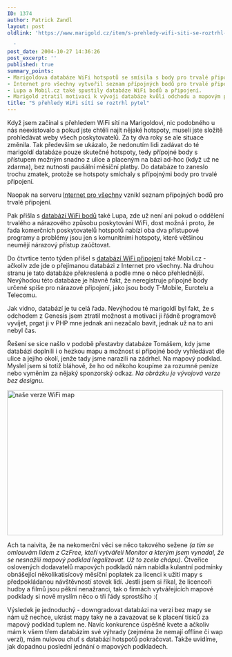```yaml
---
ID: 1374
author: Patrick Zandl
layout: post
oldlink: 'https://www.marigold.cz/item/s-prehledy-wifi-siti-se-roztrhl-pytel

  '
post_date: 2004-10-27 14:36:26
post_excerpt: ''
published: true
summary_points:
- Marigoldova databáze WiFi hotspotů se smísila s body pro trvalé připojení.
- Internet pro všechny vytvořil seznam přípojných bodů pro trvalé připojení.
- Lupa a Mobil.cz také spustily databáze WiFi bodů a připojení.
- Marigold ztratil motivaci k vývoji databáze kvůli odchodu a mapovým podkladům.
title: "S přehledy WiFi sítí se roztrhl pytel"
---
```


<p>
Když jsem začínal s přehledem WiFi sítí na Marigoldovi, nic podobného u nás neexistovalo a pokud jste chtěli najít nějaké hotspoty, museli jste složitě prohledávat weby všech poskytovatelů. Za ty dva roky se ale situace změnila. Tak především se ukázalo, že nedonutím lidi zadávat do té marigoldí databáze pouze skutečné hotspoty, tedy přípojné body s přístupem možným snadno z ulice a placeným na bázi ad-hoc (když už ne zdarma), bez nutnosti paušální měsíční platby. Do databáze to zaneslo trochu zmatek, protože se hotspoty smíchaly s přípojnými body pro trvalé připojení. </p>

<p>
Naopak na serveru <a href="http://www.internetprovsechny.cz/">Internet pro všechny</a> vznikl seznam přípojných bodů pro trvalé připojení. </p>

<p>
Pak přišla s <a href="http://wifi.lupa.cz">databází WiFi bodů</a> také Lupa, zde už není ani pokud o oddělení trvalého a nárazového způsobu poskytování WiFi, dost možná i proto, že řada komerčních poskytovatelů hotspotů nabízí oba dva přístupové programy a problémy jsou jen s komunitními hotspoty, které většinou neumějí nárazový přístup zaúčtovat. </p>

<p>
Do čtvrtice tento týden přišel s <a href="http://mobil.idnes.cz/mobilni_komunikace/wifi/mapawifi/">databází WiFi připojení</a> také Mobil.cz - ačkoliv zde jde o přejímanou databázi z Internet pro všechny. Na druhou stranu je tato databáze překreslená a podle mne o něco přehlednější. Nevýhodou této databáze je hlavně fakt, že neregistruje přípojné body určené spíše pro nárazové připojení, jako jsou body T-Mobile, Eurotelu a Telecomu. </p>

<p>
Jak vidno, databází je tu celá řada. Nevýhodou té marigoldí byl fakt, že s odchodem z Genesis jsem ztratil možnost a motivaci ji řádně programově vyvíjet, prgat ji v PHP mne jednak ani nezačalo bavit, jednak už na to ani nebyl čas. </p>

<p>
Řešení se sice našlo v podobě přestavby databáze Tomášem, kdy jsme databázi doplnili i o hezkou mapu a možnost si přípojné body vyhledávat dle ulice a jejího okolí, jenže tady jsme narazili na zádrhel. Na mapový podklad. Myslel jsem si totiž bláhově, že ho od někoho koupíme za rozumné peníze nebo vyměním za nějaký sponzorský odkaz. <i>Na obrázku je vývojová verze bez designu.</i></p>

<p>
<img src="/wp-content/uploads/1/20041027-wifimapy.jpg" alt="naše verze WiFi map" width="500" height="336" /></p>

<p>
Ach ta naivita, že na nekomerční věci se něco takového sežene <i>(a tím se omlouvám lidem z CzFree, kteří vytvářeli Monitor a kterým jsem vynadal, že se nesnažili mapový podklad legalizovat. Už to zcela chápu)</i>. Čtveřice oslovených dodavatelů mapových podkladů nám nabídla kulantní podmínky obnášející několikatisícový měsíční poplatek za licenci k užití mapy s předpokládanou návštěvností stovek lidí. Jestli jsem si říkal, že licencoři hudby a filmů jsou pěkní nenažranci, tak o firmách vytvářejících mapové podklady si nově myslím něco o tři řády sprostšího :(</p>

<p>
Výsledek je jednoduchý - downgradovat databázi na verzi bez mapy se nám už nechce, ukrást mapy taky ne a zavazovat se k placení tisíců za mapový podklad tuplem ne. Navíc konkurence úspěšně kvete a ačkoliv mám k všem třem databázím své výhrady (zejména že nemají offline či wap verzi), mám nulovou chuť s databází hotspotů pokračovat. Takže uvidíme, jak dopadnou poslední jednání o mapových podkladech.
</p>